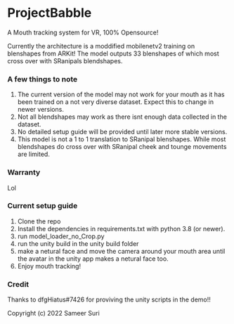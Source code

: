 # ProjectBabble
A Mouth tracking system for VR, 100% Opensource!

Currently the architecture is a moddified mobilenetv2 training on blenshapes from ARKit! The model outputs 33 blenshapes of which most cross over with SRanipals blendshapes.

### A few things to note
1. The current version of the model may not work for your mouth as it has been trained on a not very diverse dataset. Expect this to change in newer versions. 
2. Not all blendshapes may work as there isnt enough data collected in the dataset. 
3. No detailed setup guide will be provided until later more stable versions. 
4. This model is not a 1 to 1 translation to SRanipal blenshapes. While most blendshapes do cross over with SRanipal cheek and tounge movements are limited.

### Warranty
Lol 

### Current setup guide 
1. Clone the repo 
2. Install the dependencies in requirements.txt with python 3.8 (or newer).
3. run model_loader_no_Crop.py
4. run the unity build in the unity build folder
5. make a netural face and move the camera around your mouth area until the avatar in the unity app makes a netural face too. 
6. Enjoy mouth tracking! 

### Credit 

Thanks to dfgHiatus#7426 for proviving the unity scripts in the demo!! 



Copyright (c) 2022 Sameer Suri
